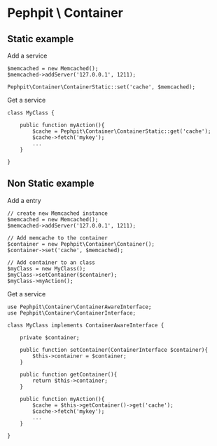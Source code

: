 Pephpit \ Container
============


Static example
--------------

Add a service

	$memcached = new Memcached();
	$memcached->addServer('127.0.0.1', 1211);

	Pephpit\Container\ContainerStatic::set('cache', $memcached);

 Get a service

	class MyClass {

		public function myAction(){
			$cache = Pephpit\Container\ContainerStatic::get('cache');
			$cache->fetch('mykey');
			...
		}

	}


Non Static example
------------------

Add a entry

    // create new Memcached instance
	$memcached = new Memcached();
	$memcached->addServer('127.0.0.1', 1211);

	// Add memcache to the container
	$container = new Pephpit\Container\Container();
	$container->set('cache', $memcached);

	// Add container to an class
	$myClass = new MyClass();
	$myClass->setContainer($container);
	$myClass->myAction();

Get a service

    use Pephpit\Container\ContainerAwareInterface;
    use Pephpit\Container\ContainerInterface;

	class MyClass implements ContainerAwareInterface {

		private $container;

		public function setContainer(ContainerInterface $container){
			$this->container = $container;
		}

		public function getContainer(){
			return $this->container;
		}

		public function myAction(){
			$cache = $this->getContainer()->get('cache');
            $cache->fetch('mykey');
            ...
		}

	}



